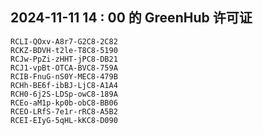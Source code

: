 ## 2024-11-11 14 : 00 的 GreenHub 许可证
```
RCLI-QOxv-A8r7-G2C8-2C82
RCKZ-BDVH-t2le-T8C8-5190
RCJw-PpZi-zHHT-jPC8-DB21
RCJ1-vpBt-OTCA-BVC8-759A
RCIB-FnuG-nS0Y-MEC8-479B
RCHh-BE6f-ibBJ-LjC8-A1A4
RCH0-6j2S-LDSp-owC8-189A
RCEo-aM1p-kp0b-obC8-BB06
RCEO-LRfS-7e1r-rRC8-A5B2
RCEI-EIyG-5qHL-kKC8-D090
```
